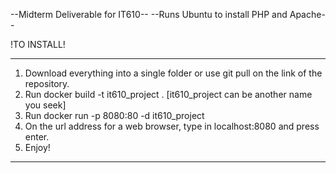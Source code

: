 --Midterm Deliverable for IT610--
--Runs Ubuntu to install PHP and Apache--

!TO INSTALL!

-----------------------------------------------------------------------------------------
1. Download everything into a single folder or use git pull on the link of the repository.
2. Run docker build -t it610_project .          [it610_project can be another name you seek]
3. Run docker run -p 8080:80 -d it610_project
4. On the url address for a web browser, type in localhost:8080 and press enter.
5. Enjoy!
-----------------------------------------------------------------------------------------
